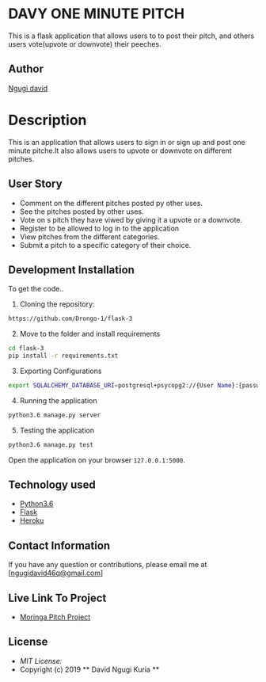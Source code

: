# DAVY ONE MINUTE PITCH

This is a flask application that allows users to to post their pitch, and others users vote(upvote or downvote) their peeches.

## Author

[Ngugi david](https://github.com/Drongo-1)

# Description

This is an application that allows users to sign in or sign up and post one minute pitche.It also allows users to upvote or downvote on different pitches.

## User Story

- Comment on the different pitches posted py other uses.
- See the pitches posted by other uses.
- Vote on s pitch they have viwed by giving it a upvote or a downvote.
- Register to be allowed to log in to the application
- View pitches from the different categories.
- Submit a pitch to a specific category of their choice.



## Development Installation

To get the code..

1. Cloning the repository:

```bash
https://github.com/Drongo-1/flask-3 
```

2. Move to the folder and install requirements

```bash
cd flask-3
pip install -r requirements.txt
```

3. Exporting Configurations

```bash
export SQLALCHEMY_DATABASE_URI=postgresql+psycopg2://{User Name}:{password}@localhost/{database name}
```

4. Running the application

```bash
python3.6 manage.py server
```

5. Testing the application

```bash
python3.6 manage.py test
```

Open the application on your browser `127.0.0.1:5000`.

## Technology used

- [Python3.6](https://www.python.org/)
- [Flask](http://flask.pocoo.org/)
- [Heroku](https://heroku.com)

## Contact Information

If you have any question or contributions, please email me at [ngugidavid46q@gmail.com]

## Live Link To Project

- [Moringa Pitch Project](https://flaskprojectsam.herokuapp.com)

## License

- _MIT License:_
- Copyright (c) 2019 ** David Ngugi Kuria **
